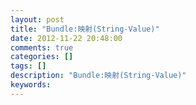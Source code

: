 ```yaml
---
layout: post
title: "Bundle:映射(String-Value)"
date: 2012-11-22 20:48:00 
comments: true
categories: []
tags: []
description: "Bundle:映射(String-Value)"
keywords: 
---
```






